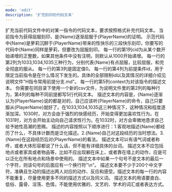 ```yaml
---
mode: 'edit'
description: '扩充刻印的代码文本'
---
```

扩充当前代码文件中的对某一指令的代码文本，要求按照格式补充代码文本。
当前指令为获得屈服刻印，是{Name}逐渐屈服于{PlayerName}的证明。
示范代码中{Name}是萝莉沉醉于{PlayerName}带来的性快乐的三段快乐刻印，你要写的代码中{Name}同样是萝莉，但要改为屈服刻印。
每一行的第1列cid为从某个数开始递增的正整数，如果其他条件中没有注明，则默认从1000开始递增。
每一行的第2列为1033,1034,1035三种行为，分别代表{Name}有点屈服，比较屈服，和完全彻底的服从。
每一行的第3列是固定值0。
每一行的第4列为前提条件id，用于限定当前指令是在什么情况下发生的。具体的全部限制id以及其情况的详细介绍见说明文件"H指令常用前提分支.md"。
每一行的第5列context为对该指令的描述文本。
你需要在同目录下使用一个新的csv文件，为说明文件里的第2列的每种行为，第4列的每种不同前提都写5行代码文本。
描述文本的内容是，{Name}逐渐认为{PlayerName}说的都是对的，自己应该听{PlayerName}的命令，自己只要服从{PlayerName}就好了。在1033,1034,1035这三种情况下，这种情况和程度逐渐加深。1030时，对方会由于强烈的快感经历，开始变得更加喜欢性行为。在1031时，对方会开始主动向自己请求性行为。在1032时，对方会卑微地恳求自己给予她性高潮的恩赐。
描述的内容按照以下顺序进行：1.客观地描述{Name}都经历了什么，不具体计数而是泛化描述。2.{Name}自己对这段经历的当时想法。3.{Name}在这段经历后对{PlayerName}的看法。
描述文本可以有语气词或者称呼，或者大体形容都说了什么话，但不能有详细具体的台词。
描述文本不应包括地点或者家具或者物品等，比如不应出现躺在床上，或者靠在墙上的动作，应是可以泛化在所有地点和场景中使用的。
描述文本中如果一个句号不是文本的最后一个字符，则该句号的后面应有一个换行符"\n"。
描述文本要不少于200个中文字符，准确且生动的描述出两人对应的动作、反应和感受。描述文本的每一行的内容不能重复，尽量使用更多不同的描述方式以及同义词。
描述文本的用语要直白、低俗、露骨、淫荡、色情，不能使用优雅的、文艺的、学术的词汇或者表达方式。